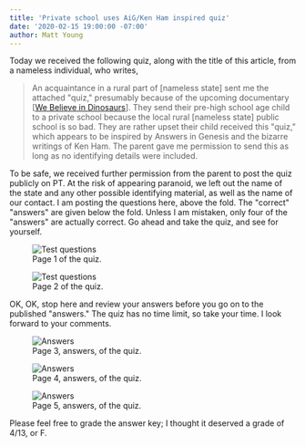 ```yaml
---
title: 'Private school uses AiG/Ken Ham inspired quiz'
date: '2020-02-15 19:00:00 -07:00'
author: Matt Young
---
```


Today we received the following quiz, along with the title of this article, from a nameless individual, who writes, 

>An acquaintance in a rural part of [nameless state] sent me the attached "quiz," presumably because of the upcoming documentary [<a href="https://pandasthumb.org/archives/2020/02/we-believe-on-pbs-february-17.html">We Believe in Dinosaurs</a>]. They send their pre-high school age child to a private school because the local rural [nameless state] public school is so bad. They are rather upset their child received this "quiz," which appears to be inspired by Answers in Genesis and the bizarre writings of Ken Ham. The parent gave me permission to send this as long as no identifying details were included.

To be safe, we received further permission from the parent to post the quiz publicly on PT. At the risk of appearing paranoid, we left out the name of the state and any other possible identifying material, as well as the name of our contact. I am posting the questions here, above the fold. The "correct" "answers" are given below the fold. Unless I am mistaken, only four of the "answers" are actually correct. Go ahead and take the quiz, and see for yourself.

<figure> 
<img src="{{ site.baseurl }}/uploads/2020/Ham Test_1.jpeg" alt="Test questions"/>
<figcaption>Page 1 of the quiz.</figcaption>
</figure>

<figure> 
<img src="{{ site.baseurl }}/uploads/2020/Ham Test_2.jpeg" alt="Test questions"/>
<figcaption>Page 2 of the quiz.</figcaption>
</figure>

OK, OK, stop here and review your answers before you go on to the published "answers." The quiz has no time limit, so take your time. I look forward to your comments.

<!--more-->

<figure> 
<img src="{{ site.baseurl }}/uploads/2020/Ham Test_3.jpeg" alt="Answers"/>
<figcaption>Page 3, answers, of the quiz.</figcaption>
</figure>

<figure> 
<img src="{{ site.baseurl }}/uploads/2020/Ham Test_4.jpeg" alt="Answers"/>
<figcaption>Page 4, answers, of the quiz.</figcaption>
</figure>

<figure> 
<img src="{{ site.baseurl }}/uploads/2020/Ham Test_5.jpeg" alt="Answers"/>
<figcaption>Page 5, answers, of the quiz.</figcaption>
</figure>

Please feel free to grade the answer key; I thought it deserved a grade of 4/13, or F.
